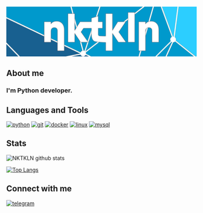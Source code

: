 ![Header](https://github.com/NKTKLN/NKTKLN/blob/main/attachments/background.png)

## About me
### I'm Python developer.
## Languages and Tools
<p><a href="https://www.python.org/"><img src="https://www.vectorlogo.zone/logos/python/python-icon.svg" alt="python" width="30" height="30"/></a>
<a href="https://git-scm.com/"><img src="https://www.vectorlogo.zone/logos/git-scm/git-scm-icon.svg" alt="git" width="30" height="30"/></a>
<a href="https://www.docker.com/"><img src="https://www.vectorlogo.zone/logos/docker/docker-icon.svg" alt="docker" width="30" height="30"/></a>
<a href="https://www.linux.org/"><img src="https://www.vectorlogo.zone/logos/linux/linux-icon.svg" alt="linux" width="30" height="30"/></a>
<a href="https://www.mysql.com/"><img src="https://www.vectorlogo.zone/logos/mysql/mysql-official.svg" alt="mysql" width="30" height="30"/></a></p>

## Stats

![NKTKLN github stats](https://github-readme-stats.vercel.app/api?username=NKTKLN&count_private=true&show_icons=true)

[![Top Langs](https://github-readme-stats.vercel.app/api/top-langs/?username=NKTKLN&layout=compact)](https://github.com/anuraghazra/github-readme-stats)

## Connect with me
<a href="https://t.me/NKTKLN"><img src="https://img.icons8.com/fluent/144/000000/telegram-app.png" alt="telegram" width="44" height="44"/></a>
